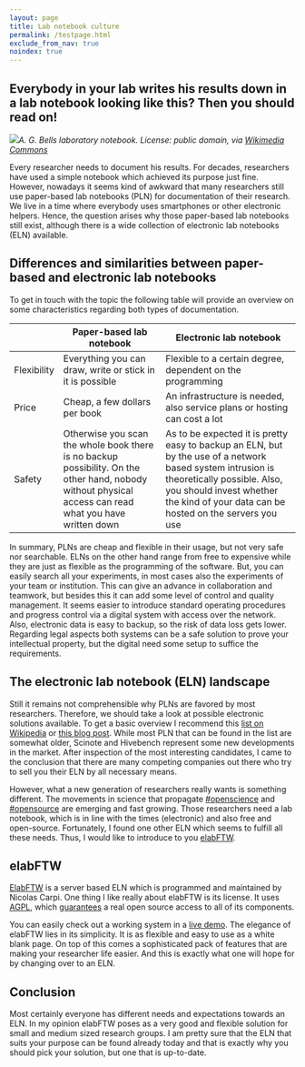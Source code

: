 ```yaml
---
layout: page
title: Lab notebook culture
permalink: /testpage.html
exclude_from_nav: true
noindex: true
---
```

## Everybody in your lab writes his results down in a lab notebook looking like this? Then you should read on!

<span class="image left"><img src="{{ site.url }}/images/fulls/2016-08-09_Bell-Notebook.jpg">*A. G. Bells laboratory notebook. License: public domain, via [Wikimedia Commons](https://commons.wikimedia.org/wiki/File:AGBell_Notebook.jpg)*</span>

Every researcher needs to document his results. For decades, researchers have used a simple notebook which achieved its purpose just fine. However, nowadays it seems kind of awkward that many researchers still use paper-based lab notebooks (PLN) for documentation of their research. We live in a time where everybody uses smartphones or other electronic helpers. Hence, the question arises why those paper-based lab notebooks still exist, although there is a wide collection of electronic lab notebooks (ELN) available. <!--more-->

## Differences and similarities between paper-based and electronic lab notebooks

To get in touch with the topic the following table will provide an overview on some characteristics regarding both types of documentation.

| | Paper-based lab notebook | Electronic lab notebook |
|-|-----|-----|
| Flexibility | Everything you can draw, write or stick in it is possible | Flexible to a certain degree, dependent on the programming
| Price | Cheap, a few dollars per book | An infrastructure is needed, also service plans or hosting can cost a lot
| Safety | Otherwise you scan the whole book there is no backup possibility. On the other hand, nobody without physical access can read what you have written down  |  As to be expected it is pretty easy to backup an ELN, but by the use of a network based system intrusion is theoretically possible. Also, you should invest whether the kind of your data can be hosted on the servers you use

In summary, PLNs are cheap and flexible in their usage, but not very safe nor searchable. ELNs on the other hand range from free to expensive while they are just as flexible as the programming of the software. But, you can easily search all your experiments, in most cases also the experiments of your team or institution. This can give an advance in collaboration and teamwork, but besides this it can add some level of control and quality management. It seems easier to introduce standard operating procedures and progress control via a digital system with access over the network. Also, electronic data is easy to backup, so the risk of data loss gets lower. Regarding legal aspects both systems can be a safe solution to prove your intellectual property, but the digital need some setup to suffice the requirements. 

## The electronic lab notebook (ELN) landscape

Still it remains not comprehensible why PLNs are favored by most researchers. Therefore, we should take a look at possible electronic solutions available. To get a basic overview I recommend this [list on Wikipedia](https://en.wikipedia.org/wiki/List_of_ELN_software_packages) or [this blog post](http://splice-bio.com/the-7-best-electronic-lab-notebooks-eln-for-your-research/). While most PLN that can be found in the list are somewhat older, Scinote and Hivebench represent some new developments in the market. After inspection of the most interesting candidates, I came to the conclusion that there are many competing companies out there who try to sell you their ELN by all necessary means.

However, what a new generation of researchers really wants is something different. The movements in science that propagate [#openscience](https://twitter.com/hashtag/openscience) and [#opensource](https://twitter.com/hashtag/openscience) are emerging and fast growing. Those researchers need a lab notebook, which is in line with the times (electronic) and also free and open-source. Fortunately, I found one other ELN which seems to fulfill all these needs. Thus, I would like to introduce to you [elabFTW](http://www.elabftw.net/). 

## elabFTW

[ElabFTW](http://www.elabftw.net/) is a server based ELN which is programmed and maintained by Nicolas Carpi. One thing I like really about elabFTW is its license. It uses [AGPL](https://www.gnu.org/licenses/agpl-3.0.en.html), which [guarantees](http://choosealicense.com/licenses/agpl-3.0/) a real open source access to all of its components. 

You can easily check out a working system in a [live demo](https://demo.elabftw.net/login.php). The elegance of elabFTW lies in its simplicity. It is as flexible and easy to use as a white blank page. On top of this comes a sophisticated pack of features that are making your researcher life easier. And this is exactly what one will hope for by changing over to an ELN.

## Conclusion

Most certainly everyone has different needs and expectations towards an ELN. In my opinion elabFTW poses as a very good and flexible solution for small and medium sized research groups. I am pretty sure that the ELN that suits your purpose can be found already today and that is exactly why you should pick your solution, but one that is up-to-date.
